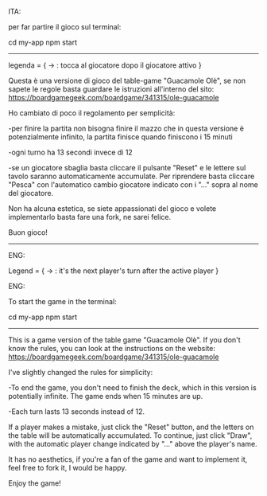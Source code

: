 ITA:

per far partire il gioco sul terminal:

cd my-app
npm start

-----------------------

legenda = {
    -> : tocca al giocatore dopo il giocatore attivo 
}

Questa è una versione di gioco del table-game "Guacamole Olè", se non sapete le regole basta guardare le istruzioni all'interno del sito: https://boardgamegeek.com/boardgame/341315/ole-guacamole

Ho cambiato di poco il regolamento per semplicità:

-per finire la partita non bisogna finire il mazzo che in questa versione è potenzialmente infinito, la partita finisce quando finiscono i 15 minuti

-ogni turno ha 13 secondi invece di 12

-se un giocatore sbaglia basta cliccare il pulsante "Reset" e le lettere sul tavolo saranno automaticamente accumulate. Per riprendere basta cliccare "Pesca" con l'automatico cambio giocatore indicato con i "..." sopra al nome del giocatore.

Non ha alcuna estetica, se siete appassionati del gioco e volete implementarlo basta fare una fork, ne sarei felice.

Buon gioco!

------------------


ENG:

Legend = {
-> : it's the next player's turn after the active player
}


ENG:

To start the game in the terminal:

cd my-app
npm start

---------------------------------

This is a game version of the table game "Guacamole Olè". If you don't know the rules, you can look at the instructions on the website: https://boardgamegeek.com/boardgame/341315/ole-guacamole

I've slightly changed the rules for simplicity:

-To end the game, you don't need to finish the deck, which in this version is potentially infinite. The game ends when 15 minutes are up.

-Each turn lasts 13 seconds instead of 12.

If a player makes a mistake, just click the "Reset" button, and the letters on the table will be automatically accumulated. To continue, just click "Draw", with the automatic player change indicated by "..." above the player's name.

It has no aesthetics, if you're a fan of the game and want to implement it, feel free to fork it, I would be happy.

Enjoy the game!